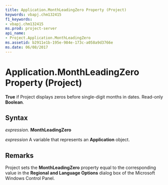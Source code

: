 ```yaml
---
title: Application.MonthLeadingZero Property (Project)
keywords: vbapj.chm132415
f1_keywords:
- vbapj.chm132415
ms.prod: project-server
api_name:
- Project.Application.MonthLeadingZero
ms.assetid: b2911e1b-195e-984e-173c-a058a9d3766e
ms.date: 06/08/2017
---
```



# Application.MonthLeadingZero Property (Project)

 **True** if Project displays zeros before single-digit months in dates. Read-only **Boolean**.


## Syntax

 _expression_. **MonthLeadingZero**

 _expression_ A variable that represents an **Application** object.


## Remarks

Project sets the  **MonthLeadingZero** property equal to the corresponding value in the **Regional and Language Options** dialog box of the Microsoft Windows Control Panel.


